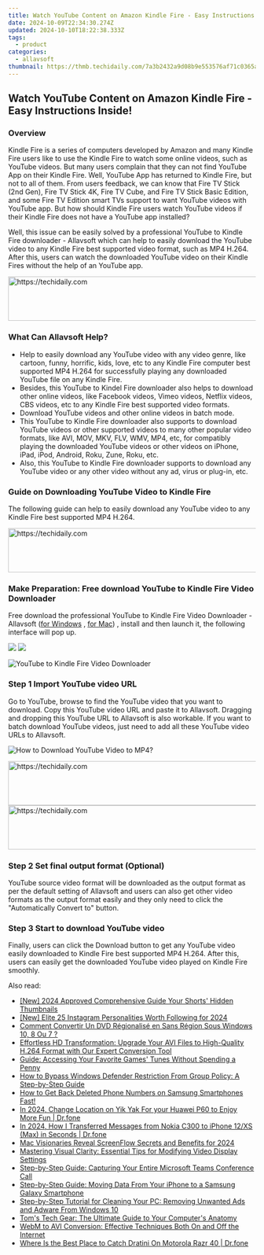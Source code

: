 ```yaml
---
title: Watch YouTube Content on Amazon Kindle Fire - Easy Instructions Inside!
date: 2024-10-09T22:34:30.274Z
updated: 2024-10-10T18:22:38.333Z
tags:
  - product
categories:
  - allavsoft
thumbnail: https://thmb.techidaily.com/7a3b2432a9d08b9e553576af71c0365aa49f025a4ccec0f85070f5a5f457c917.jpg
---
```


## Watch YouTube Content on Amazon Kindle Fire - Easy Instructions Inside!

### Overview

Kindle Fire is a series of computers developed by Amazon and many Kindle Fire users like to use the Kindle Fire to watch some online videos, such as YouTube videos. But many users complain that they can not find YouTube App on their Kindle Fire. Well, YouTube App has returned to Kindle Fire, but not to all of them. From users feedback, we can know that Fire TV Stick (2nd Gen), Fire TV Stick 4K, Fire TV Cube, and Fire TV Stick Basic Edition, and some Fire TV Edition smart TVs support to want YouTube videos with YouTube app. But how should Kindle Fire users watch YouTube videos if their Kindle Fire does not have a YouTube app installed?

Well, this issue can be easily solved by a professional YouTube to Kindle Fire downloader - Allavsoft which can help to easily download the YouTube video to any Kindle Fire best supported video format, such as MP4 H.264\. After this, users can watch the downloaded YouTube video on their Kindle Fires without the help of an YouTube app.

<!-- affiliate ads begin -->
<a href="https://laganoo.pxf.io/c/5597632/1484909/16446" target="_top" id="1484909">
  <img src="//a.impactradius-go.com/display-ad/16446-1484909" border="0" alt="https://techidaily.com" width="728" height="90"/>
</a>
<img height="0" width="0" src="https://laganoo.pxf.io/i/5597632/1484909/16446" style="position:absolute;visibility:hidden;" border="0" />
<!-- affiliate ads end -->

### What Can Allavsoft Help?

* Help to easily download any YouTube video with any video genre, like cartoon, funny, horrific, kids, love, etc to any Kindle Fire computer best supported MP4 H.264 for successfully playing any downloaded YouTube file on any Kindle Fire.
* Besides, this YouTube to Kindel Fire downloader also helps to download other online videos, like Facebook videos, Vimeo videos, Netflix videos, CBS videos, etc to any Kindle Fire best supported video formats.
* Download YouTube videos and other online videos in batch mode.
* This YouTube to Kindle Fire downloader also supports to download YouTube videos or other supported videos to many other popular video formats, like AVI, MOV, MKV, FLV, WMV, MP4, etc, for compatibly playing the downloaded YouTube videos or other videos on iPhone, iPad, iPod, Android, Roku, Zune, Roku, etc.
* Also, this YouTube to Kindle Fire downloader supports to download any YouTube video or any other video without any ad, virus or plug-in, etc.

### Guide on Downloading YouTube Video to Kindle Fire

The following guide can help to easily download any YouTube video to any Kindle Fire best supported MP4 H.264.

<!-- affiliate ads begin -->
<a href="https://appsumo.8odi.net/c/5597632/2151894/7443" target="_top" id="2151894">
  <img src="//a.impactradius-go.com/display-ad/7443-2151894" border="0" alt="https://techidaily.com" width="728" height="90"/>
</a>
<img height="0" width="0" src="https://appsumo.8odi.net/i/5597632/2151894/7443" style="position:absolute;visibility:hidden;" border="0" />
<!-- affiliate ads end -->

### Make Preparation: Free download YouTube to Kindle Fire Video Downloader

Free download the professional YouTube to Kindle Fire Video Downloader - Allavsoft ([for Windows](https://tools.techidaily.com/allavsoft/products/) , [for Mac](https://tools.techidaily.com/allavsoft/products/)) , install and then launch it, the following interface will pop up.

[![](https://www.allavsoft.com/how-to/../images/how-to/free-download-win.jpg)](https://tools.techidaily.com/allavsoft/products/) [![](https://www.allavsoft.com/how-to/../images/how-to/free-download-mac.jpg)](https://tools.techidaily.com/allavsoft/products/)

![YouTube to Kindle Fire Video Downloader](https://www.allavsoft.com/how-to/../images/allavsoft/screen-shot-600.jpg)

### Step 1 Import YouTube video URL

Go to YouTube, browse to find the YouTube video that you want to download. Copy this YouTube video URL and paste it to Allavsoft. Dragging and dropping this YouTube URL to Allavsoft is also workable. If you want to batch download YouTube videos, just need to add all these YouTube video URLs to Allavsoft.

![How to Download YouTube Video to MP4?](https://www.allavsoft.com/how-to/../images/how-to/download-rtmp-video/download-rtmp-video.jpg)

<!-- affiliate ads begin -->
<a href="https://appsumo.8odi.net/c/5597632/2151855/7443" target="_top" id="2151855">
  <img src="//a.impactradius-go.com/display-ad/7443-2151855" border="0" alt="https://techidaily.com" width="728" height="90"/>
</a>
<img height="0" width="0" src="https://appsumo.8odi.net/i/5597632/2151855/7443" style="position:absolute;visibility:hidden;" border="0" />
<!-- affiliate ads end -->

<!-- affiliate ads begin -->
<a href="https://unicoeye.pxf.io/c/5597632/2134240/18498" target="_top" id="2134240">
  <img src="//a.impactradius-go.com/display-ad/18498-2134240" border="0" alt="https://techidaily.com" width="540" height="90"/>
</a>
<img height="0" width="0" src="https://unicoeye.pxf.io/i/5597632/2134240/18498" style="position:absolute;visibility:hidden;" border="0" />
<!-- affiliate ads end -->

### Step 2 Set final output format (Optional)

YouTube source video format will be downloaded as the output format as per the default setting of Allavsoft and users can also get other video formats as the output format easily and they only need to click the "Automatically Convert to" button.

### Step 3 Start to download YouTube video

Finally, users can click the Download button to get any YouTube video easily downloaded to Kindle Fire best supported MP4 H.264\. After this, users can easily get the downloaded YouTube video played on Kindle Fire smoothly.

<ins class="adsbygoogle"
     style="display:block"
     data-ad-format="autorelaxed"
     data-ad-client="ca-pub-7571918770474297"
     data-ad-slot="1223367746"></ins>

<ins class="adsbygoogle"
     style="display:block"
     data-ad-client="ca-pub-7571918770474297"
     data-ad-slot="8358498916"
     data-ad-format="auto"
     data-full-width-responsive="true"></ins>

<span class="atpl-alsoreadstyle">Also read:</span>
<div><ul>
<li><a href="https://youtube-lab.techidaily.com/024-approved-comprehensive-guide-your-shorts-hidden-thumbnails/"><u>[New] 2024 Approved Comprehensive Guide Your Shorts' Hidden Thumbnails</u></a></li>
<li><a href="https://instagram-video-files.techidaily.com/new-elite-25-instagram-personalities-worth-following-for-2024/"><u>[New] Elite 25 Instagram Personalities Worth Following for 2024</u></a></li>
<li><a href="https://techtrends.techidaily.com/comment-convertir-un-dvd-regionalise-en-sans-region-sous-windows-10-8-ou-7/"><u>Comment Convertir Un DVD Régionalisé en Sans Région Sous Windows 10, 8 Ou 7 ?</u></a></li>
<li><a href="https://discover-excellent.techidaily.com/effortless-hd-transformation-upgrade-your-avi-files-to-high-quality-h264-format-with-our-expert-conversion-tool/"><u>Effortless HD Transformation: Upgrade Your AVI Files to High-Quality H.264 Format with Our Expert Conversion Tool</u></a></li>
<li><a href="https://discover-excellent.techidaily.com/guide-accessing-your-favorite-games-tunes-without-spending-a-penny/"><u>Guide: Accessing Your Favorite Games' Tunes Without Spending a Penny</u></a></li>
<li><a href="https://discover-excellent.techidaily.com/how-to-bypass-windows-defender-restriction-from-group-policy-a-step-by-step-guide/"><u>How to Bypass Windows Defender Restriction From Group Policy: A Step-by-Step Guide</u></a></li>
<li><a href="https://discover-excellent.techidaily.com/how-to-get-back-deleted-phone-numbers-on-samsung-smartphones-fast/"><u>How to Get Back Deleted Phone Numbers on Samsung Smartphones Fast!</u></a></li>
<li><a href="https://location-social.techidaily.com/in-2024-change-location-on-yik-yak-for-your-huawei-p60-to-enjoy-more-fun-drfone-by-drfone-virtual-android/"><u>In 2024, Change Location on Yik Yak For your Huawei P60 to Enjoy More Fun | Dr.fone</u></a></li>
<li><a href="https://android-transfer.techidaily.com/in-2024-how-i-transferred-messages-from-nokia-c300-to-iphone-12xs-max-in-seconds-drfone-by-drfone-transfer-from-android-transfer-from-android/"><u>In 2024, How I Transferred Messages from Nokia C300 to iPhone 12/XS (Max) in Seconds | Dr.fone</u></a></li>
<li><a href="https://desktop-recording.techidaily.com/mac-visionaries-reveal-screenflow-secrets-and-benefits-for-2024/"><u>Mac Visionaries Reveal ScreenFlow Secrets and Benefits for 2024</u></a></li>
<li><a href="https://discover-excellent.techidaily.com/mastering-visual-clarity-essential-tips-for-modifying-video-display-settings/"><u>Mastering Visual Clarity: Essential Tips for Modifying Video Display Settings</u></a></li>
<li><a href="https://discover-excellent.techidaily.com/step-by-step-guide-capturing-your-entire-microsoft-teams-conference-call/"><u>Step-by-Step Guide: Capturing Your Entire Microsoft Teams Conference Call</u></a></li>
<li><a href="https://discover-excellent.techidaily.com/step-by-step-guide-moving-data-from-your-iphone-to-a-samsung-galaxy-smartphone/"><u>Step-by-Step Guide: Moving Data From Your iPhone to a Samsung Galaxy Smartphone</u></a></li>
<li><a href="https://discover-excellent.techidaily.com/step-by-step-tutorial-for-cleaning-your-pc-removing-unwanted-ads-and-adware-from-windows-10/"><u>Step-by-Step Tutorial for Cleaning Your PC: Removing Unwanted Ads and Adware From Windows 10</u></a></li>
<li><a href="https://hardware-help.techidaily.com/toms-tech-gear-the-ultimate-guide-to-your-computers-anatomy/"><u>Tom's Tech Gear: The Ultimate Guide to Your Computer's Anatomy</u></a></li>
<li><a href="https://win-answers.techidaily.com/webm-to-avi-conversion-effective-techniques-both-on-and-off-the-internet/"><u>WebM to AVI Conversion: Effective Techniques Both On and Off the Internet</u></a></li>
<li><a href="https://android-pokemon-go.techidaily.com/where-is-the-best-place-to-catch-dratini-on-motorola-razr-40-drfone-by-drfone-virtual-android/"><u>Where Is the Best Place to Catch Dratini On Motorola Razr 40 | Dr.fone</u></a></li>
</ul></div>

